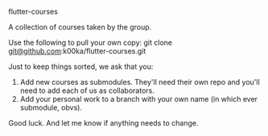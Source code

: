 flutter-courses

A collection of courses taken by the group.

Use the following to pull your own copy:
git clone git@github.com:k00ka/flutter-courses.git

Just to keep things sorted, we ask that you:

1. Add new courses as submodules. They'll need their own repo and you'll need to add each of us as collaborators.
2. Add your personal work to a branch with your own name (in which ever submodule, obvs).

Good luck. And let me know if anything needs to change.
